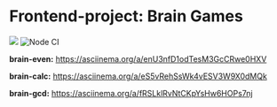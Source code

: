 # Frontend-project: Brain Games 

<a href="https://codeclimate.com/github/codeclimate/codeclimate/maintainability"><img src="https://api.codeclimate.com/v1/badges/a99a88d28ad37a79dbf6/maintainability" /></a> ![Node CI](https://github.com/vsbdn/frontend-project-lvl1/workflows/Node%20CI/badge.svg)

**brain-even:** https://asciinema.org/a/enU3nfD1odTesM3GcCRwe0HXV

**brain-calc:** https://asciinema.org/a/eS5vRehSsWk4vESV3W9X0dMQk

**brain-gcd:** https://asciinema.org/a/fRSLklRvNtCKpYsHw6HOPs7nj


